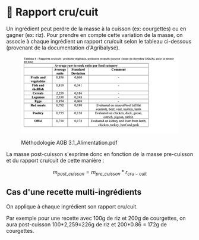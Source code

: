 # 🍚 Rapport cru/cuit

Un ingrédient peut perdre de la masse à la cuisson (ex: courgettes) ou en gagner (ex: riz). Pour prendre en compte cette variation de la masse, on associe à chaque ingrédient un rapport cru/cuit selon le tableau ci-dessous (provenant de la documentation d'Agribalyse).

<figure><img src="../.gitbook/assets/image (3).png" alt=""><figcaption><p>Méthodologie AGB 3.1_Alimentation.pdf</p></figcaption></figure>

La masse post-cuisson s'exprime donc en fonction de la masse pre-cuisson et du rapport cru/cuit de cette manière :

$$
m_{post\_cuisson} = m_{pre\_cuisson} * r_{cru-cuit}
$$

## Cas d'une recette multi-ingrédients

On applique à chaque ingrédient son rapport cru/cuit.

Par exemple pour une recette avec 100g de riz et 200g de courgettes, on aura post-cuisson 100\*2,259=226g de riz et 200\*0.86 = 172g de courgettes.
